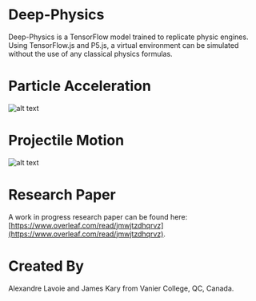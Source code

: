 # Deep-Physics
Deep-Physics is a TensorFlow model trained to replicate physic engines. Using TensorFlow.js and P5.js, a virtual environment can be simulated without the use of any classical physics formulas.

# Particle Acceleration

![alt text](https://github.com/alexandre-lavoie/deep-physics/blob/master/images/Particle.gif?raw=true)

# Projectile Motion

![alt text](https://github.com/alexandre-lavoie/deep-physics/blob/master/images/Projectile.gif?raw=true)

# Research Paper
A work in progress research paper can be found here: [https://www.overleaf.com/read/jmwjtzdhqrvz](https://www.overleaf.com/read/jmwjtzdhqrvz).

# Created By

Alexandre Lavoie and James Kary from Vanier College, QC, Canada.

